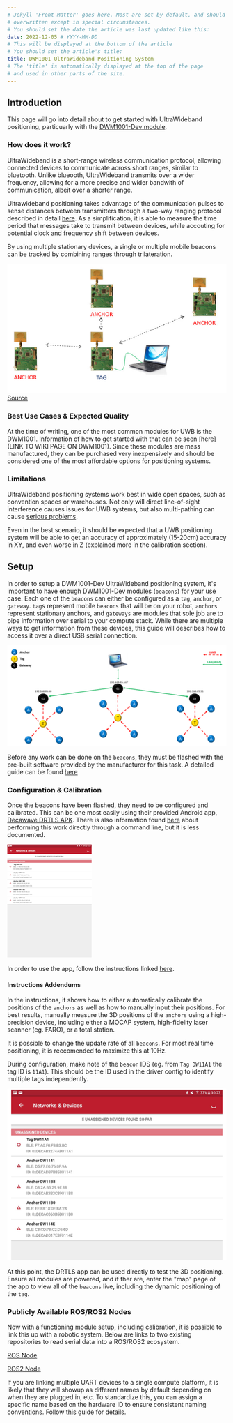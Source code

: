```yaml
---
# Jekyll 'Front Matter' goes here. Most are set by default, and should NOT be
# overwritten except in special circumstances. 
# You should set the date the article was last updated like this:
date: 2022-12-05 # YYYY-MM-DD
# This will be displayed at the bottom of the article
# You should set the article's title:
title: DWM1001 UltraWideband Positioning System
# The 'title' is automatically displayed at the top of the page
# and used in other parts of the site.
---
```


## Introduction

This page will go into detail about to get started with UltraWideband positioning, particuarly with the [DWM1001-Dev module](https://www.qorvo.com/products/p/DWM1001-DEV).

### How does it work?

UltraWideband is a short-range wireless communication protocol, allowing connected devices to communicate across short ranges, similar to bluetooth. Unlike blueooth, UltraWideband transmits over a wider frequency, allowing for a more precise and wider bandwith of communication, albeit over a shorter range. 

Ultrawideband positioning takes advantage of the communication pulses to sense distances between transmitters through a two-way ranging protocol described in detail [here](https://forum.qorvo.com/uploads/short-url/5yIaZ3A99NNf2uPHsUPjoBLr2Ua.pdf). As a simplification, it is able to measure the time period that messages take to transmit between devices, while accouting for potential clock and frequency shift between devices. 

By using multiple stationary devices, a single or multiple mobile beacons can be tracked by combining ranges through trilateration. 

![Example usage of a DWM1001 setup](assets/decawave_example_multi_anchor.png)
[Source](https://www.researchgate.net/profile/Teijo-Lehtonen/publication/281346001/figure/fig4/AS:284460038803456@1444831966619/DecaWave-UWB-localization-system-SDK-5.png)

### Best Use Cases & Expected Quality

At the time of writing, one of the most common modules for UWB is the DWM1001. Information of how to get started with that can be seen [here](LINK TO WIKI PAGE ON DWM1001). Since these modules are mass manufactured, they can be purchased very inexpensively and should be considered one of the most affordable options for positioning systems.

### Limitations

UltraWideband positioning systems work best in wide open spaces, such as convention spaces or warehouses. Not only will direct line-of-sight interference causes issues for UWB systems, but also multi-pathing can cause [serious problems](https://ieeexplore.ieee.org/document/7790604).

Even in the best scenario, it should be expected that a UWB positioning system will be able to get an accuracy of approximately (15-20cm) accuracy in XY, and even worse in Z (explained more in the calibration section).

## Setup

In order to setup a DWM1001-Dev UltraWideband positioning system, it's important to have enough DWM1001-Dev modules (`beacons`) for your use case. Each one of the `beacons` can either be configured as a `tag`, `anchor`, or `gateway`. `tag`s represent mobile `beacons` that will be on your robot, `anchors` represent stationary anchors, and `gateways` are modules that sole job are to pipe information over serial to your compute stack. While there are multiple ways to get information from these devices, this guide will describes how to access it over a direct USB serial connection. 

![Architecture of a DWM1001-Dev setup with multiple gateways](assets/dwm_arch.png)

Before any work can be done on the `beacons`, they must be flashed with the pre-built software provided by the manufacturer for this task. A detailed guide can be found [here](https://www.google.com/url?sa=t&rct=j&q=&esrc=s&source=web&cd=&ved=2ahUKEwjNrN-T8OP7AhWTFVkFHRNTCzcQFnoECBMQAQ&url=https%3A%2F%2Fwww.qorvo.com%2Fproducts%2Fd%2Fda007972&usg=AOvVaw2va8gKJNC_mfXq5EQZAO0S)

### Configuration & Calibration

Once the beacons have been flashed, they need to be configured and calibrated. This can be one most easily using their provided Android app, [Decawave DRTLS APK](https://apkcombo.com/decawave-drtls-manager-r1/com.decawave.argomanager/). There is also information found [here](https://www.google.com/url?sa=t&rct=j&q=&esrc=s&source=web&cd=&ved=2ahUKEwjNrN-T8OP7AhWTFVkFHRNTCzcQFnoECBMQAQ&url=https%3A%2F%2Fwww.qorvo.com%2Fproducts%2Fd%2Fda007972&usg=AOvVaw2va8gKJNC_mfXq5EQZAO0S) about performing this work directly through a command line, but it is less documented.

![DRTLS App Screenshot](assets/drtls_app.png)

In order to use the app, follow the instructions linked [here](https://www.google.com/url?sa=t&rct=j&q=&esrc=s&source=web&cd=&ved=2ahUKEwi-id_G9-P7AhVIGVkFHVIPBZ0QFnoECA0QAQ&url=https%3A%2F%2Fwww.qorvo.com%2Fproducts%2Fd%2Fda007996&usg=AOvVaw09yRMbgwEx7hxTDpJP4G8D). 

#### Instructions Addendums

In the instructions, it shows how to either automatically calibrate the positions of the `anchors` as well as how to manually input their positions. For best results, manually measure the 3D positions of the `anchors` using a high-precision device, including either a MOCAP system, high-fidelity laser scanner (eg. FARO), or a total station. 

It is possible to change the update rate of all `beacons`. For most real time positioning, it is reccomended to maximize this at 10Hz.

During configuration, make note of the `beacon` IDS (eg. from `Tag DW11A1` the tag ID is `11A1`). This should be the ID used in the driver config to identify multiple tags independently.

![DRTLS App - Beacon IDS](assets/drtls_ids.png)

At this point, the DRTLS app can be used directly to test the 3D positioning. Ensure all modules are powered, and if ther are, enter the "map" page of the app to view all of the `beacons` live, including the dynamic positioning of the `tag`.

### Publicly Available ROS/ROS2 Nodes

Now with a functioning module setup, including calibration, it is possible to link this up with a robotic system. Below are links to two existing repositories to read serial data into a ROS/ROS2 ecosystem.

[ROS Node](https://github.com/TIERS/ros-dwm1001-uwb-localization)

[ROS2 Node](https://github.com/John-HarringtonNZ/dwm1001_dev_ros2)

If you are linking multiple UART devices to a single compute platform, it is likely that they will showup as different names by default depending on when they are plugged in, etc. To standardize this, you can assign a specific name based on the hardware ID to ensure consistent naming conventions. Follow [this](https://gist.github.com/edro15/1c6cd63894836ed982a7d88bef26e4af) guide for details.
